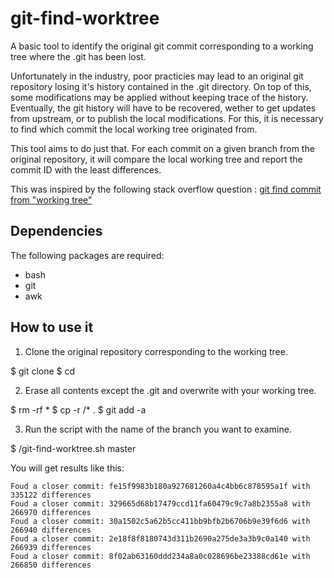 # git-find-worktree

A  basic tool to identify the original git commit corresponding to a working
tree where the .git has been lost.

Unfortunately in the industry, poor practicies may lead to an original git
repository losing it's history contained in the .git directory. On top of this,
some modifications may be applied without keeping trace of the history.
Eventually, the git history will have to be recovered, wether to get updates
from upstream, or to publish the local modifications. For this, it is necessary
to find which commit the local working tree originated from.

This tool aims to do just that. For each commit on a given branch from the
original repository, it will compare the local working tree and report the
commit ID with the least differences.

This was inspired by the following stack overflow question : [git find commit from "working tree"](https://stackoverflow.com/questions/49059767/git-find-commit-from-working-tree)

## Dependencies

The following packages are required:
 - bash
 - git
 - awk

## How to use it

1. Clone the original repository corresponding to the working tree.

 $ git clone <url>
 $ cd <repository>

2. Erase all contents except the .git and overwrite with your working tree.

 $ rm -rf *
 $ cp -r <local-working-tree>/* .
 $ git add -a

3. Run the script with the name of the branch you want to examine.

 $ <path-to-this-tool>/git-find-worktree.sh master

You will get results like this:

```
Foud a closer commit: fe15f9983b180a927681260a4c4bb6c878595a1f with 335122 differences
Foud a closer commit: 329665d68b17479ccd11fa60479c9c7a8b2355a8 with 266970 differences
Foud a closer commit: 30a1502c5a62b5cc411bb9bfb2b6706b9e39f6d6 with 266940 differences
Foud a closer commit: 2e18f8f8180743d311b2690a275de3a3b9c0a140 with 266939 differences
Foud a closer commit: 8f02ab63160ddd234a8a0c028696be23388cd61e with 266850 differences
```
